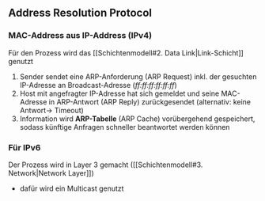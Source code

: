 ## Address Resolution Protocol 
### MAC-Address aus IP-Address (IPv4) 
Für den Prozess wird das [[Schichtenmodell#2. Data Link|Link-Schicht]] genutzt
1. Sender sendet eine ARP-Anforderung (ARP  Request) inkl. der gesuchten IP-Adresse an  Broadcast-Adresse (*ff:ff:ff:ff:ff:ff*)
2. Host mit angefragter IP-Adresse hat sich gemeldet  und seine MAC-Adresse in ARP-Antwort (ARP Reply)  zurückgesendet (alternativ: keine Antwort→ Timeout)
3.  Information wird **ARP-Tabelle** (ARP Cache)  vorübergehend gespeichert, sodass künftige  Anfragen schneller beantwortet werden können

### Für IPv6
Der Prozess wird in Layer 3 gemacht ([[Schichtenmodell#3. Network|Network Layer]])
- dafür wird ein Multicast genutzt 


